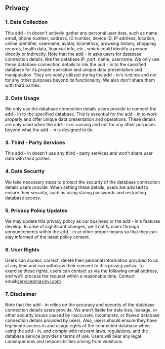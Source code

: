 ## Privacy

### 1. Data Collection
This add - in doesn't actively gather any personal user data, such as name, email, phone number, address, ID number, device ID, IP address, location, online identifier, username, avatar, biometrics, browsing history, shopping records, health data, financial info, etc., which could identify a person directly or indirectly.
Note that the add - in asks users for database connection details, like the database IP, port, name, username. We only use these database connection details to link the add - in to the specified database for its proper operation and unique data presentation and manipulation. They are solely utilized during the add - in's runtime and not for any other purposes beyond its functionality. We also don't share them with third parties.
### 2. Data Usage
We only use the database connection details users provide to connect the add - in to the specified database. This is essential for the add - in to work properly and offer unique data presentation and operations. These details are only used when the add - in is running and not for any other purposes beyond what the add - in is designed to do.
### 3. Third - Party Services
This add - in doesn't use any third - party services and won't share user data with third parties.
### 4. Data Security
We take necessary steps to protect the security of the database connection details users provide. When setting these details, users are advised to ensure their security, such as using strong passwords and restricting database access.
### 5. Privacy Policy Updates
We may update this privacy policy as our business or the add - in's features develop. In case of significant changes, we'll notify users through announcements within the add - in or other proper means so that they can stay informed of the latest policy content.
### 6. User Rights
Users can access, correct, delete their personal information provided to us at any time and can withdraw their consent to this privacy policy. To exercise these rights, users can contact us via the following email address, and we'll process the request within a reasonable time.
Contact email:service@naxinyi.com
### 7. Disclaimer
Note that the add - in relies on the accuracy and security of the database connection details users provide. We aren't liable for data loss, leakage, or other security issues caused by inaccurate, incomplete, or flawed database connection details provided by users.
Also, users should ensure they have legitimate access to and usage rights of the connected database when using the add - in, and comply with relevant laws, regulations, and the database service provider's terms of use. Users will bear any legal consequences and responsibilities arising from violations.